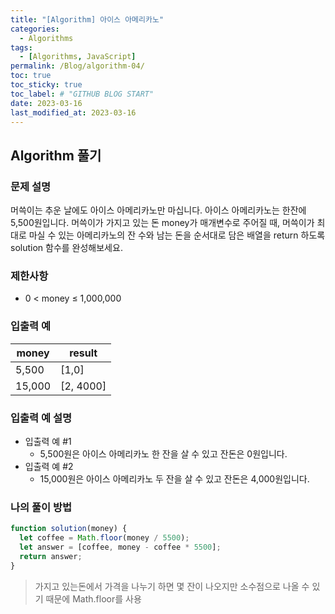 ```yaml
---
title: "[Algorithm] 아이스 아메리카노"
categories:
  - Algorithms
tags:
  - [Algorithms, JavaScript]
permalink: /Blog/algorithm-04/
toc: true
toc_sticky: true
toc_label: # "GITHUB BLOG START"
date: 2023-03-16
last_modified_at: 2023-03-16
---
```


## Algorithm 풀기

### 문제 설명

머쓱이는 추운 날에도 아이스 아메리카노만 마십니다. 아이스 아메리카노는 한잔에 5,500원입니다.
머쓱이가 가지고 있는 돈 money가 매개변수로 주어질 때,
머쓱이가 최대로 마실 수 있는 아메리카노의 잔 수와 남는 돈을
순서대로 담은 배열을 return 하도록 solution 함수를 완성해보세요.

### 제한사항

- 0 < money ≤ 1,000,000

### 입출력 예

| money  | result    |
| ------ | --------- |
| 5,500  | [1,0]     |
| 15,000 | [2, 4000] |

### 입출력 예 설명

- 입출력 예 #1
  - 5,500원은 아이스 아메리카노 한 잔을 살 수 있고 잔돈은 0원입니다.
- 입출력 예 #2
  - 15,000원은 아이스 아메리카노 두 잔을 살 수 있고 잔돈은 4,000원입니다.

### 나의 풀이 방법

```js
function solution(money) {
  let coffee = Math.floor(money / 5500);
  let answer = [coffee, money - coffee * 5500];
  return answer;
}
```

> 가지고 있는돈에서 가격을 나누기 하면 몇 잔이 나오지만 소수점으로 나올 수 있기 때문에 Math.floor를 사용 
